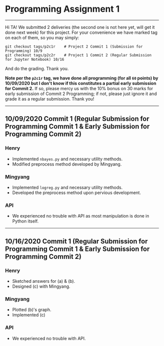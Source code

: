 # Programming Assignment 1

---

Hi TA! We submitted 2 deliveries (the second one is not here yet, will get it done next week) for this project. For your convenience we have marked tag on each of them, so you may simply:

```
git checkout tags/p2c1r    # Project 2 Commit 1 (Submission for Programming) 10/9
git checkout tags/p2c2r    # Project 1 Commit 2 (Regular Submission for Jupyter Notebook) 10/16
```

And do the grading. Thank you.

**Note per the `p2c1r` tag, we have done all programming (for all `60` points) by 10/09/2020 but I don't know if this constitutes a partial early submission for Commit 2.** If so, please mercy us with the 10% bonus on 30 marks for early submission of Commit 2 Programming; if not, please just ignore it and grade it as a regular submission. Thank you!


---

## 10/09/2020 Commit 1 (Regular Submission for Programming Commit 1 & Early Submission for Programming Commit 2)

### Henry

* Implemented `nbayes.py` and necessary utility methods.
* Modified preprocess method developed by Mingyang.

### Mingyang

* Implemented `logreg.py` and necessary utility methods.
* Developed the preprocess method upon pervious development.

### API
* We experienced no trouble with API as most manipulation is done in Python itself.

---

## 10/16/2020 Commit 1 (Regular Submission for Programming Commit 1 & Early Submission for Programming Commit 2)

### Henry

* Sketched answers for (a) & (b).
* Designed (c) with Mingyang.

### Mingyang

* Plotted (b)'s graph.
* Implemented (c)

### API
* We experienced no trouble with API.
